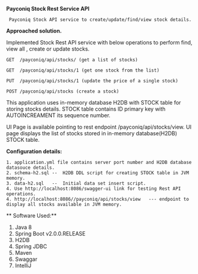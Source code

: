 **Payconiq Stock Rest Service API**

     Payconiq Stock API service to create/update/find/view stock details.

**Approached solution.**

   Implemented Stock Rest API service with below operations to perform find, view all , create or update stocks.

    GET  /payconiq/api/stocks/ (get a list of stocks)

    GET  /payconiq/api/stocks/1 (get one stock from the list)

    PUT  /payconiq/api/stocks/1 (update the price of a single stock)

    POST /payconiq/api/stocks (create a stock)

This application uses in-memory database H2DB with STOCK table for storing stocks details.
STOCK table contains ID primary key with AUTOINCREAMENT its sequence number.

UI Page is available pointing to rest endpoint /payconiq/api/stocks/view. UI page displays the list of stocks stored in in-memory database(H2DB) STOCK table.


**Configuration details:**

    1. application.yml file contains server port number and H2DB database datasouce details.
    2. schema-h2.sql --  H2DB DDL script for creating STOCK table in JVM memory.
    3. data-h2.sql   --  Initial data set insert script.
    4. Use http://localhost:8086/swagger-ui link for testing Rest API operations.
    4. http://localhost:8086//payconiq/api/stocks/view   --- endpoint to display all stocks available in JVM memory.

** Software Used:**
   1. Java 8
   2. Spring Boot v2.0.0.RELEASE
   3. H2DB
   4. Spring JDBC
   5. Maven
   6. Swaggar
   7. IntelliJ

